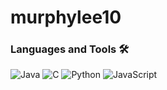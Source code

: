 # murphylee10

### Languages and Tools 🛠

![Java](https://img.shields.io/badge/Java-ED8B00?style=flat-square&logo=openjdk&logoColor=white)
![C](http://img.shields.io/badge/-C-A8B9CC?style=flat-square&logo=c&logoColor=ffffff)
![Python](http://img.shields.io/badge/-Python-3776AB?style=flat-square&logo=python&logoColor=ffffff)
![JavaScript](https://img.shields.io/badge/-JavaScript-23F7DF1C?style=flat-square&logo=javascript&logoColor=000000&labelColor=%23F7DF1C&color=%23FFCE5A)
